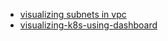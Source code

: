 
- [visualizing subnets in vpc](task-001-visualizing-subnets-in-vpc)
- [visualizing-k8s-using-dashboard](task-002-visualizing-k8s-using-dashboard)